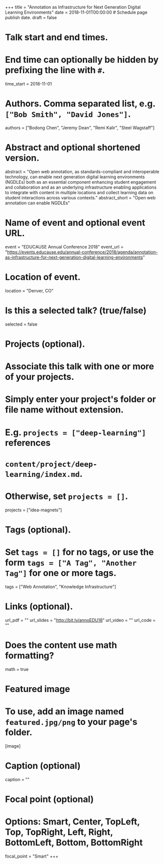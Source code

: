 +++
title = "Annotation as Infrastructure for Next Generation Digital Learning Environments"
date = 2018-11-01T00:00:00  # Schedule page publish date.
draft = false

# Talk start and end times.
#   End time can optionally be hidden by prefixing the line with `#`.
time_start = 2018-11-01

# Authors. Comma separated list, e.g. `["Bob Smith", "David Jones"]`.
authors = ["Bodong Chen", "Jeremy Dean", "Remi Kalir", "Steel Wagstaff"]

# Abstract and optional shortened version.
abstract = "Open web annotation, as standards-compliant and interoperable technology, can enable next generation digital learning environments (NGDLEs) both as an essential component enhancing student engagement and collaboration and as an underlying infrastructure enabling applications to integrate with content in multiple locations and collect learning data on student interactions across various contexts."
abstract_short = "Open web annotation can enable NGDLEs"

# Name of event and optional event URL.
event = "EDUCAUSE Annual Conference 2018"
event_url = "https://events.educause.edu/annual-conference/2018/agenda/annotation-as-infrastructure-for-next-generation-digital-learning-environments"

# Location of event.
location = "Denver, CO"

# Is this a selected talk? (true/false)
selected = false

# Projects (optional).
#   Associate this talk with one or more of your projects.
#   Simply enter your project's folder or file name without extension.
#   E.g. `projects = ["deep-learning"]` references 
#   `content/project/deep-learning/index.md`.
#   Otherwise, set `projects = []`.
projects = ["idea-magnets"]

# Tags (optional).
#   Set `tags = []` for no tags, or use the form `tags = ["A Tag", "Another Tag"]` for one or more tags.
tags = ["Web Annotation", "Knowledge Infrastructure"]

# Links (optional).
url_pdf = ""
url_slides = "http://bit.ly/annoEDU18"
url_video = ""
url_code = ""

# Does the content use math formatting?
math = true

# Featured image
# To use, add an image named `featured.jpg/png` to your page's folder. 
[image]
  # Caption (optional)
  caption = ""

  # Focal point (optional)
  # Options: Smart, Center, TopLeft, Top, TopRight, Left, Right, BottomLeft, Bottom, BottomRight
  focal_point = "Smart"
+++

